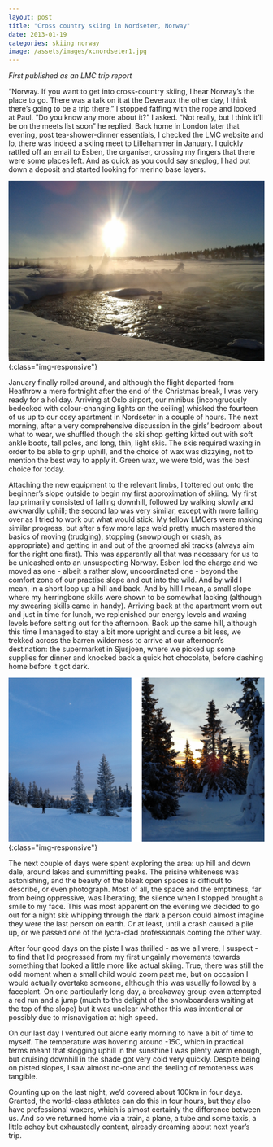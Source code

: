 ```yaml
---
layout: post
title: "Cross country skiing in Nordseter, Norway"
date: 2013-01-19
categories: skiing norway
image: /assets/images/xcnordseter1.jpg
---
```


*First published as an LMC trip report*

“Norway. If you want to get into cross-country skiing, I hear Norway’s the place to go. There was a talk on it at the Deveraux the other day, I think there’s going to be a trip there.” I stopped faffing with the rope and looked at Paul. “Do you know any more about it?” I asked. “Not really, but I think it’ll be on the meets list soon” he replied. Back home in London later that evening, post tea-shower-dinner essentials, I checked the LMC website and lo, there was indeed a skiing meet to Lillehammer in January. I quickly rattled off an email to Esben, the organiser, crossing my fingers that there were some places left. And as quick as you could say snøplog, I had put down a deposit and started looking for merino base layers.

![Nordseter](/assets/images/xcnordseter2.jpg){:class="img-responsive"}

January finally rolled around, and although the flight departed from Heathrow a mere fortnight after the end of the Christmas break, I was very ready for a holiday. Arriving at Oslo airport, our minibus (incongruously bedecked with colour-changing lights on the ceiling) whisked the fourteen of us up to our cosy apartment in Nordseter in a couple of hours. The next morning, after a very comprehensive discussion in the girls’ bedroom about what to wear, we shuffled though the ski shop getting kitted out with soft ankle boots, tall poles, and long, thin, light skis. The skis required waxing in order to be able to grip uphill, and the choice of wax was dizzying, not to mention the best way to apply it. Green wax, we were told, was the best choice for today.

Attaching the new equipment to the relevant limbs, I tottered out onto the beginner’s slope outside to begin my first approximation of skiing. My first lap primarily consisted of falling downhill, followed by walking slowly and awkwardly uphill; the second lap was very similar, except with more falling over as I tried to work out what would stick. My fellow LMCers were making similar progress, but after a few more laps we’d pretty much mastered the basics of moving (trudging), stopping (snowplough or crash, as appropriate) and getting in and out of the groomed ski tracks (always aim for the right one first). This was apparently all that was necessary for us to be unleashed onto an unsuspecting Norway. Esben led the charge and we moved as one - albeit a rather slow, uncoordinated one - beyond the comfort zone of our practise slope and out into the wild. And by wild I mean, in a short loop up a hill and back. And by hill I mean, a small slope where my herringbone skills were shown to be somewhat lacking (although my swearing skills came in handy).
Arriving back at the apartment worn out and just in time for lunch, we replenished our energy levels and waxing levels before setting out for the afternoon. Back up the same hill, although this time I managed to stay a bit more upright and curse a bit less, we trekked across the barren wilderness to arrive at our afternoon’s destination: the supermarket in Sjusjoen, where we picked up some supplies for dinner and knocked back a quick hot chocolate, before dashing home before it got dark.

![Nordseter](/assets/images/xcnordseter3.jpg){:class="img-responsive"}

The next couple of days were spent exploring the area: up hill and down dale, around lakes and summitting peaks. The prisine whiteness was astonishing, and the beauty of the bleak open spaces is difficult to describe, or even photograph. Most of all, the space and the emptiness, far from being oppressive, was liberating; the silence when I stopped brought a smile to my face. This was most apparent on the evening we decided to go out for a night ski: whipping through the dark a person could almost imagine they were the last person on earth. Or at least, until a crash caused a pile up, or we passed one of the lycra-clad professionals coming the other way.

After four good days on the piste I was thrilled - as we all were, I suspect - to find that I’d progressed from my first ungainly movements towards something that looked a little more like actual skiing. True, there was still the odd moment when a small child would zoom past me, but on occasion I would actually overtake someone, although this was usually followed by a faceplant. On one particularly long day, a breakaway group even attempted a red run and a jump (much to the delight of the snowboarders waiting at the top of the slope) but it was unclear whether this was intentional or possibly due to misnavigation at high speed.


On our last day I ventured out alone early morning to have a bit of time to myself. The temperature was hovering around -15C, which in practical terms meant that slogging uphill in the sunshine I was plenty warm enough, but cruising downhill in the shade got very cold very quickly. Despite being on pisted slopes, I saw almost no-one and the feeling of remoteness was tangible.

Counting up on the last night, we’d covered about 100km in four days. Granted, the world-class athletes can do this in four hours, but they also have professional waxers, which is almost certainly the difference between us. And so we returned home via a train, a plane, a tube and some taxis, a little achey but exhaustedly content, already dreaming about next year’s trip.
